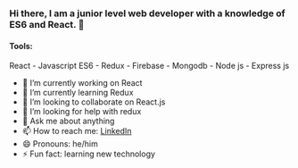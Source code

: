 ### Hi there, I am a junior level web developer with a knowledge of ES6 and React. 👋
#### Tools:
 React   -  Javascript ES6   -  Redux   -  Firebase   -  Mongodb   -  Node js   -  Express js



- 🔭 I’m currently working on React
- 🌱 I’m currently learning Redux
- 👯 I’m looking to collaborate on React.js
- 🤔 I’m looking for help with redux
- 💬 Ask me about anything
- 📫 How to reach me: [LinkedIn](https://www.linkedin.com/in/rakibur74/)
- 😄 Pronouns: he/him
- ⚡ Fun fact: learning new technology

